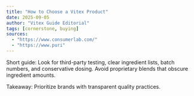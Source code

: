 ```yaml
---
title: "How to Choose a Vitex Product"
date: 2025-09-05
author: "Vitex Guide Editorial"
tags: [cornerstone, buying]
sources:
  - "https://www.consumerlab.com/"
  - "https://www.puri" 
---
```


Short guide: Look for third-party testing, clear ingredient lists, batch numbers, and conservative dosing. Avoid proprietary blends that obscure ingredient amounts.

Takeaway: Prioritize brands with transparent quality practices.
